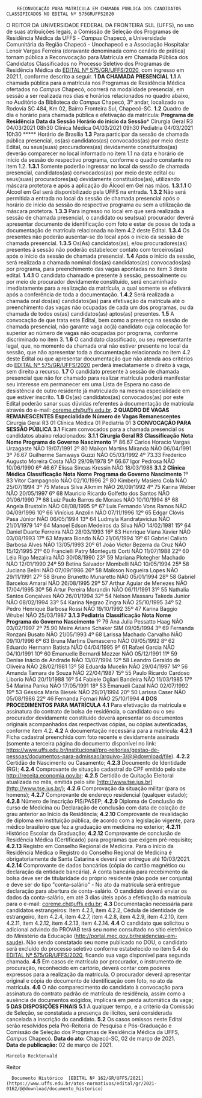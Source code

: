         RECONVOCAÇÃO PARA MATRÍCULA EM CHAMADA PÚBLICA DOS CANDIDATOS CLASSIFICADOS NO EDITAL Nº 575GRUFFS2020  

 O REITOR DA UNIVERSIDADE FEDERAL DA FRONTEIRA SUL (UFFS), no uso de suas atribuições legais, a Comissão de Seleção dos Programas de Residência Médica da UFFS - *Campus*  Chapecó, a Universidade Comunitária da Região Chapecó - Unochapecó e a Associação Hospitalar Lenoir Vargas Ferreira (doravante denominada como cenário de prática) tornam pública a Reconvocação para Matrícula em Chamada Pública dos Candidatos Classificados no Processo Seletivo dos Programas de Residência Médica do [EDITAL Nº 575/GR/UFFS/2020](https://www.uffs.edu.br/atos-normativos/edital/gr/2020-0575), com ingresso em 2021.1, conforme descrito a seguir.     **1 DA CHAMADA PRESENCIAL**   **1.1**  A chamada pública para a matrícula nos Programas de Residência Médica ofertados no *Campus*  Chapecó, ocorrerá na modalidade presencial, em sessão a ser realizada nos dias e horários relacionados no quadro abaixo, no Auditório da Biblioteca do *Campus*  Chapecó, 3º andar, localizado na Rodovia SC 484, Km 02, Bairro Fronteira Sul, Chapecó-SC.  **1.2**  Quadro de dia e horário para chamada pública e efetivação da matrícula:      **Programa de Residência**     **Data da Sessão**     **Horário do início da Sessão***      Cirurgia Geral R3   04/03/2021   08h30     Clínica Médica   04/03/2021   09h30     Pediatria   04/03/2021   10h30     *****  Horário de Brasília  **1.3**  Para participar da sessão de chamada pública presencial, os(as) candidatos(as) convocados(as) por meio deste Edital, ou seus(suas) procuradores(as) devidamente constituídos(as) deverão comparecer no local informado no item 1.1 na data e horário de início da sessão do respectivo programa, conforme o quadro constante no item 1.2.  **1.3.1**  Somente poderão ingressar no local da sessão de chamada presencial, candidatos(as) convocados(as) por meio deste edital ou seus(suas) procuradores(as) devidamente constituídos(as), utilizando máscara protetora e após a aplicação do Álcool em Gel nas mãos.  **1.3.1.1**  O Álcool em Gel será disponibilizado pela UFFS na entrada.  **1.3.2**  Não será permitida a entrada no local da sessão de chamada presencial após o horário de início da sessão do respectivo programa ou sem a utilização da máscara protetora.  **1.3.3**  Para ingresso no local em que será realizada a sessão de chamada presencial, o candidato ou seu(sua) procurador deverá apresentar documento de identificação com foto e estar de posse de toda a documentação de matrícula relacionada no item 4.2 deste Edital.  **1.3.4**  Os presentes não poderão ausentar-se do local após o início da sessão de chamada presencial.  **1.3.5**  Os(As) candidatos(as), e/ou procuradores(as) presentes à sessão não poderão estabelecer contato com terceiros(as) após o início da sessão de chamada presencial.  **1.4**  Após o início da sessão, será realizada a chamada nominal dos(as) candidatos(as) convocados(as) por programa, para preenchimento das vagas apontadas no item 3 deste edital.  **1.4.1**  O candidato chamado e presente à sessão, pessoalmente ou por meio de procurador devidamente constituído, será encaminhado imediatamente para a realização da matrícula, a qual somente se efetivará após a conferência de toda a documentação.  **1.4.2**  Será realizada a chamada oral dos(as) candidatos(as) para efetivação da matrícula até o preenchimento das vagas não ocupadas de cada um dos programas, ou da chamada de todos os(as) candidatos(as) aptos(as) presentes.  **1.5**  A convocação de que trata este Edital, bem como a presença na sessão de chamada presencial, não garante vaga ao(à) candidato cuja colocação for superior ao número de vagas não ocupadas por programa, conforme discriminado no item 3.  **1.6**  O candidato classificado, ou seu representante legal, que, no momento da chamada oral não estiver presente no local da sessão, que não apresentar toda a documentação relacionada no item 4.2  deste Edital ou que apresentar documentação que não atenda aos critérios do [EDITAL Nº 575/GR/UFFS/2020](https://www.uffs.edu.br/atos-normativos/edital/gr/2020-0575) perderá imediatamente o direito à vaga, sem direito a recurso.  **1.7**  O candidato presente à sessão de chamada presencial que não for chamado para realizar matrícula poderá manifestar seu interesse em permanecer em uma Lista de Espera no caso de desistência de outro residente já matriculado na mesma especialidade em que estiver inscrito.  **1.8**  Os(as) candidatos(as) convocados(as) por este Edital poderão sanar suas dúvidas referentes à documentação de matrícula através do e-mail: coreme.ch@uffs.edu.br.     **2 QUADRO DE VAGAS REMANESCENTES**      **Especialidade**     **Número de Vagas Remanescentes**      Cirurgia Geral R3   01     Clínica Médica   01     Pediatria   01        **3 CONVOCAÇÃO PARA SESSÃO PÚBLICA**   **3.1**  Ficam convocados para a chamada presencial os candidatos abaixo relacionados:  **3.1.1 Cirurgia Geral R3**      **Classificação**     **Nota**     **Nome**     **Programa do Governo**     **Nascimento**      1º    86.67   Carlos Horacio Vargas Urzagaste   NÃO   19/07/1991     2º    80   Maikon Martins Miranda   NÃO   06/04/1991     3º    76.67   Guilherme Samways Guzzi   NÃO   05/03/1992     4º    73.33   Frederico Augusto Moreira Costa   NÃO   29/09/1978     5º    66.67   Igor Pedrosa   NÃO   10/06/1990     6º    46.67   Elissa Sincas Kressin   NÃO   18/03/1988      **3.1.2 Clínica Médica**      **Classificação**     **Nota**     **Nome**     **Programa do Governo**     **Nascimento**      1º    83   Vitor Campagnolo   NÃO   02/10/1996     2º    80   Kimberly Masiero Cola   NÃO   25/07/1994     3º    75   Mateus Silva Alkmim   NÃO   26/09/1992     4º    75   Karina Weber   NÃO   20/05/1997     6º    68   Mauricio Ricardo Golfetto dos Santos   NÃO   01/06/1990     7º    68   Luiz Paulo Barros de Moraes   NÃO   10/10/1994     8º    68   Angela Brustolin   NÃO   08/08/1995     9º    67   Luis Fernando Vons Ramos   NÃO   04/09/1996     10º    66   Vinícius Anzolin   NÃO   07/11/1996     12º    65   Edgar Clóvis Pasa Júnior   NÃO   06/05/1994     13º    64   Ludmyla Kandratavicius   NÃO   21/01/1979     14º    64   Manoel Edson Medeiros da Silva   NÃO   14/02/1981     15º    64   Daniel Duarte Ferreira   NÃO   28/03/1993     16º    63   Henrique Viana Xavier   NÃO   03/08/1993     17º    63   Mayara Biondo   NÃO   21/06/1994     19º    61   Gabriel Calixto Barbosa Alves   NÃO   13/05/1993     20º    61   João Victor Bezerra da Cruz   NÃO   15/12/1995     21º    60   Francielli Patry Montegutti Corti   NÃO   11/07/1988     22º    60   Léia Rigo Mezalira   NÃO   30/08/1990     23º    59   Mariana Plotegher Machado   NÃO   12/01/1990     24º    59   Betina Salvador Mombelli   NÃO   10/05/1994     25º    58   Juciana Belini   NÃO   07/09/1986     26º    58   Maikson Nogueira Lopes   NÃO   29/11/1991     27º    58   Bruno Brunetto Munaretto   NÃO   05/01/1994     28º    58   Gabriel Barcelos Amaral   NÃO   26/08/1995     29º    57   Arthur Aguiar de Menezes   NÃO   17/04/1995     30º    56   Artur Pereira Morandin   NÃO   06/11/1991     31º    55   Nathalia Santos Gonçalves   NÃO   26/01/1994     32º    54   Nelson Massaru Takeda Junior   NÃO   08/02/1994     33º    54   Karina Negrao Zingra   NÃO   25/10/1995     34º    52   Pedro Henrique Barbosa Rossi   NÃO   19/10/1992     35º    47   Karina Baggio Wrubel   NÃO   25/03/1987      **3.1.3 Pediatria**      **Classificação**     **Nota**     **Nome**     **Programa do Governo**     **Nascimento**      1º    79   Ana Julia Pessatto Haag   NÃO   03/02/1997     2º    75.90   Meire Ariane Schaker   SIM   09/05/1994     3º    69   Fernanda Ronzani Busato   NÃO   21/05/1993     4º    68   Larissa Machado Carvalho   NÃO   09/10/1996     6º    63   Bruna Martins Damasceno   NÃO   09/05/1992     8º    62   Eduardo Hermann Batista   NÃO   04/04/1995     9º    61   Rafael Garcia   NÃO   04/10/1991     10º    60   Emanuelle Bernardi Mozzer   NÃO   05/12/1991     11º    59   Denise Inácio de Andrade   NÃO   13/07/1994     12º    58   Leandro Geraldo de Oliveira   NÃO   28/02/1981     13º    58   Eduarda Mucelin   NÃO   29/04/1997     14º    56   Amanda Tamara de Souza   NÃO   22/04/1987     15º    55   Paulo Ricardo Cardoso Liborio   NÃO   20/11/1988     16º    54   Fabiele Ogliari Bandeira   NÃO   11/03/1985     17º    54   Marina Panka   NÃO   17/05/1991     18º    53   Emanueli Cazal   NÃO   02/07/1992     19º    53   Géssica Maria Biesek   NÃO   29/01/1994     20º    50   Larissa Caser   NÃO   05/08/1986     22º    46   Fernanda Fornari   NÃO   25/10/1994        **4 DOS PROCEDIMENTOS PARA MATRÍCULA**   **4.1**  Para efetivação da matrícula e assinatura do contrato de bolsa de residência, o candidato ou o seu procurador devidamente constituído deverá apresentar os documentos originais acompanhados das respectivas cópias, ou cópias autenticadas, conforme item 4.2.  **4.2**  A documentação necessária para a matrícula:  **4.2.1**  Ficha cadastral preenchida com foto recente e devidamente assinada (somente a terceira página do documento disponível no link: <https://www.uffs.edu.br/institucional/pro-reitorias/gestao-de-pessoas/documentos-para-admissao/arquivo-3/@@download/file>).  **4.2.2**  Certidão de Nascimento ou Casamento;  **4.2.3**  Documento de Identidade (RG);  **4.2.4**  Comprovante de situação cadastral do CPF emitido pelo site http://receita.economia.gov.br;  **4.2.5**  Certidão de Quitação Eleitoral atualizada no mês, emitida pelo site [http://www.tse.jus.br](http://www.tse.jus.br/);  **4.2.6**  Comprovação da situação militar (para os homens);  **4.2.7**  Comprovante de endereço residencial (qualquer estado);  **4.2.8**  Número de Inscrição PIS/PASEP;  **4.2.9**  Diploma de Conclusão do curso de Medicina ou Declaração de conclusão com data de colação de grau anterior ao Início da Residência;  **4.2.10**  Comprovante de revalidação de diploma em instituição pública, de acordo com a legislação vigente, para médico brasileiro que fez a graduação em medicina no exterior;  **4.2.11**  Histórico Escolar da Graduação;  **4.2.12**  Comprovante de conclusão de Residência Médica (Certificado) para programas que exigem pré-requisito;  **4.2.13**  Registro em Conselho Regional de Medicina. Para o início da Residência Médica o Registro do Conselho Regional de Medicina é obrigatoriamente de Santa Catarina e deverá ser entregue até 10/03/2021.  **4.2.14**  Comprovante de dados bancários (cópia do cartão magnético ou declaração da entidade bancária). A conta bancária para recebimento da bolsa deve ser de titularidade do próprio residente (não pode ser conjunta) e deve ser do tipo "conta-salário" - No ato da matrícula será entregue declaração para abertura de conta-salário. O candidato deverá enviar os dados da conta-salário, em até 3 dias úteis após a efetivação da matrícula para o e-mail: coreme.ch@uffs.edu.br;  **4.3**  Documentação necessária para candidatos estrangeiros: Item 4.2.1, item 4.2.2, Cédula de identidade de estrangeiro, item 4.2.4, item 4.2.7, item 4.2.8, item 4.2.9, item 4.2.10, item 4.2.11, item 4.2.12, item 4.2.13, item 4.2.14.  **4.4**  O candidato que solicitou o adicional advindo do PROVAB terá seu nome consultado no sítio eletrônico do Ministério da Educação (http://portal.mec.gov.br/residencias-em-saude). Não sendo constatado seu nome publicado no DOU, o candidato será excluído do processo seletivo conforme estabelecido no item 5.4 do [EDITAL Nº 575/GR/UFFS/2020](https://www.uffs.edu.br/atos-normativos/edital/gr/2020-0575), ficando sua vaga disponível para segunda chamada.  **4.5**  Em casos de matrícula por procurador, o instrumento de procuração, reconhecido em cartório, deverá contar com poderes expressos para a realização da matrícula. O procurador deverá apresentar original e cópia do documento de identificação com foto, no ato da matrícula.  **4.6**  O não comparecimento do candidato à convocação para assinatura do contrato padrão de matrícula de residência, assim como a ausência de documentos exigidos, implicará em perda automática da vaga;     **5 DAS DISPOSIÇÕES FINAIS**   **5.1**  A qualquer tempo, e a critério da Comissão de Seleção, se constatada a presença de ilícitos, será considerada cancelada a inscrição do candidato.  **5.2**  Os casos omissos neste Edital serão resolvidos pela Pró-Reitoria de Pesquisa e Pós-Graduação e Comissão de Seleção dos Programas de Residência Médica da UFFS, *Campus*  Chapecó.        **Data do ato:** Chapecó-SC, 02 de março de 2021.   
 **Data de publicação:**  02 de março de 2021. 

    Marcelo Recktenvald   
 Reitor 

      Documento Histórico  [EDITAL Nº 162/GR/UFFS/2021](https://www.uffs.edu.br/atos-normativos/edital/gr/2021-0162/@@download/documento_historico)     
      